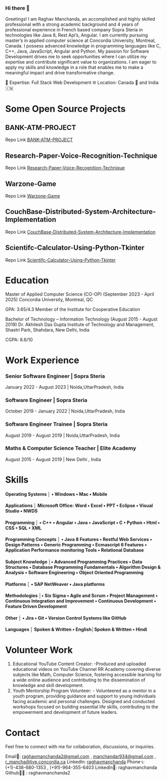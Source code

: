 ### Hi there 👋

<!--
**raghavmanchanda2/raghavmanchanda2** is a ✨ _special_ ✨ repository because its `README.md` (this file) appears on your GitHub profile.

Here are some ideas to get you started:

- 🔭 I’m currently working on ...
- 🌱 I’m currently learning ...
- 👯 I’m looking to collaborate on ...
- 🤔 I’m looking for help with ...
- 💬 Ask me about ...
- 📫 How to reach me: ...
- 😄 Pronouns: ...
- ⚡ Fun fact: ...
-->

Greetings! I am Raghav Manchanda, an accomplished and highly skilled professional with a strong academic background and 4 years of professional experience in French based company Sopra Steria in technologies like Java 8, Rest Api’s, Angular. I am currently pursuing master’s in applied computer science at Concordia University, Montreal, Canada. I possess advanced knowledge in programming languages like C, C++, Java, JavaScript, Angular and Python. My passion for Software Development drives me to seek opportunities where I can utilize my expertise and contribute significant value to organizations. I am eager to apply my skills and knowledge in a role that enables me to make a meaningful impact and drive transformative change.

🚀 Expertise: Full Stack Web Development 🌐 Location: Canada 🍁 and India 🇮🇳

# Some Open Source Projects 

 ## BANK-ATM-PROJECT
 Repo Link [BANK-ATM-PROJECT](https://github.com/raghavmanchanda2/BANK-ATM-PROJECT) 

 ## Research-Paper-Voice-Recognition-Technique
 Repo Link [Research-Paper-Voice-Recognition-Technique](https://github.com/raghavmanchanda2/Research-Paper-Voice-Recognition-Technique)

 ## Warzone-Game
 Repo Link [Warzone-Game](https://github.com/raghavmanchanda2/Warzone-Game)

 ## CouchBase-Distributed-System-Architecture-Implementation
 Repo Link [CouchBase-Distributed-System-Architecture-Implementation](https://github.com/raghavmanchanda2/CouchBase-Distributed-System-Architecture-Implementation)

 ## Scientifc-Calculator-Using-Python-Tkinter
 Repo Link [Scientifc-Calculator-Using-Python-Tkinter](https://github.com/raghavmanchanda2/Scientifc-Calculator-Using-Python-Tkinter)

# Education
 
 Master of Applied Computer Science (CO-OP) (September 2023 - April 2025)
 Concordia University, Montreal, QC

GPA: 3.65/4.3
Member of the Institute for Cooperative Education

Bachelor of Technology – Information Technology (August 2015 - August 2019)
Dr. Akhilesh Das Gupta Institute of Technology and Management, Shastri Park, Shahdara, New Delhi, India

CGPA: 8.6/10

# Work Experience 

### Senior Software Engineer | Sopra Steria
January 2022 - August 2023 | Noida,UttarPradesh, India

### Software Engineer | Sopra Steria
October 2019 - January 2022 | Noida,UttarPradesh, India

### Software Engineer Trainee | Sopra Steria
August 2019 - August 2019 | Noida,UttarPradesh, India

### Maths & Computer Science Teacher | Elite Academy
August 2015 - August 2019 | New Delhi , India

# Skills
#### Operating Systems │ • Windows • Mac • Mobile
#### Applications │ Microsoft Office: Word • Excel • PPT • Eclipse • Visual Studio • NWDS
#### Programming │ • C++ • Angular • Java • JavaScript • C • Python • Html • CSS • SQL • XML
#### Programming Concepts │ • Java 8 Features • Restful Web Services • Design Patterns • Generic Programming • Ecmascript 6 Features • Application Performance monitoring Tools • Relational Database
#### Subject Knowledge │• Advanced Programming Practices • Data Structures • Database Programming Fundamentals • Algorithm Design & Analysis • Software Engineering • Object Oriented Programming
#### Platforms │ • SAP NetWeaver • Java platforms
#### Methodologies │• Six Sigma • Agile and Scrum • Project Management • Continuous Integration and Improvement • Continuous Development • Feature Driven Development
#### Other │ • Jira • Git • Version Control Systems like GitHub
#### Languages │ Spoken & Written • English│Spoken & Written • Hindi

# Volunteer Work
1. Educational YouTube Content Creator: -Produced and uploaded educational videos on YouTube Channel RR Academy covering diverse subjects like Math, Computer Science, fostering accessible learning for a wide online audience and contributing to the dissemination of knowledge and skill development.
2. Youth Mentorship Program Volunteer: - Volunteered as a mentor in a youth program, providing guidance and support to young individuals facing academic and personal challenges. Designed and conducted workshops focused on building essential life skills, contributing to the empowerment and development of future leaders.

# Contact

Feel free to connect with me for collaboration, discussions, or inquiries.

Email📧: raghavmanchanda2@gmail.com , manchandar934@gmail.com , r_mancha@live.concordia.ca
LinkedIn: [raghavmanchanda](https://in.linkedin.com/in/raghav-manchanda-922896137)
Phone 📞: (+1)-438-680-1353 , (+91)-964-355-6403
LinkedIn🔗: raghavmanchanda
Github🐱‍💻 : raghavmanchanda2

